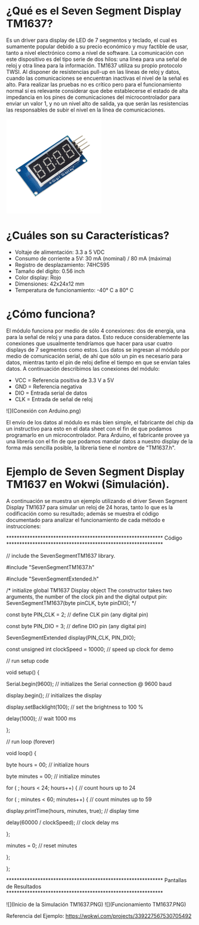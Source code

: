 # ¿Qué es el Seven Segment Display TM1637?
Es un driver para display de LED de 7 segmentos y teclado, el cual es sumamente popular debido a su precio económico y muy factible de usar, tanto a nivel electrónico como a nivel de software.
La comunicación con este dispositivo es del tipo serie de dos hilos: una línea para una señal de reloj y otra línea para la información. TM1637 utiliza su propio protocolo TWSI. Al disponer de resistencias pull-up en las líneas de reloj y datos, cuando las comunicaciones se encuentran inactivas el nivel de la señal es alto. Para realizar las pruebas no es crítico pero para el funcionamiento normal sí es relevante considerar que debe establecerse el estado de alta impedancia en los pines de comunicaciones del microcontrolador para enviar un valor 1, y no un nivel alto de salida, ya que serán las resistencias las responsables de subir el nivel en la línea de comunicaciones.

![](TM1637.jpg)

# ¿Cuáles son su Características?
*  Voltaje de alimentación: 3.3 a 5 VDC
*  Consumo de corriente a 5V: 30 mA (nominal) / 80 mA (máxima)
*  Registro de desplazamiento: 74HC595
*  Tamaño del digito: 0.56 inch
*  Color display: Rojo
*  Dimensiones: 42x24x12 mm
*  Temperatura de funcionamiento: -40° C a 80° C

# ¿Cómo funciona?
El módulo funciona por medio de sólo 4 conexiones: dos de energía, una para la señal de reloj y una para datos. Esto reduce considerablemente las conexiones que usualmente tendríamos que hacer para usar cuatro displays de 7 segmentos como estos. Los datos se ingresan al módulo por medio de comunicación serial, de ahí que sólo un pin es necesario para datos, mientras tanto el pin de reloj define el tiempo en que se envían tales datos.
A continuación describimos las conexiones del módulo:
*  VCC = Referencia positiva de 3.3 V a 5V
*  GND = Referencia negativa
*  DIO = Entrada serial de datos
*  CLK = Entrada de  señal de reloj

![](Conexión con Arduino.png)

El envío de los datos al módulo es más bien simple, el fabricante del chip da un instructivo para esto en el data sheet con el fin de que podamos programarlo en un microcontrolador. Para Arduino, el fabricante provee ya una librería con el fin de que podamos mandar datos a nuestro display de la forma más sencilla posible, la librería tiene el nombre de "TM1637.h".



# Ejemplo de Seven Segment Display TM1637 en Wokwi (Simulación).

A continuación se muestra un ejemplo utilizando el driver Seven Segment Display TM1637 para simular un reloj de 24 horas, tanto lo que es la codificación como su resultado; además se muestra el código documentado para analizar el funcionamiento de cada método e instrucciones:

************************************************************ Código ************************************************************

// include the SevenSegmentTM1637 library.

#include "SevenSegmentTM1637.h"

#include "SevenSegmentExtended.h"

/* initialize global TM1637 Display object
   The constructor takes two arguments, the number of the clock pin and the digital output pin:
  SevenSegmentTM1637(byte pinCLK, byte pinDIO);
*/

const byte PIN_CLK = 2;   // define CLK pin (any digital pin)

const byte PIN_DIO = 3;   // define DIO pin (any digital pin)

SevenSegmentExtended      display(PIN_CLK, PIN_DIO);

const unsigned int clockSpeed = 10000;    // speed up clock for demo

// run setup code

void setup() {

  Serial.begin(9600);         // initializes the Serial connection @ 9600 baud
  
  display.begin();            // initializes the display
  
  display.setBacklight(100);  // set the brightness to 100 %
  
  delay(1000);                // wait 1000 ms
  
};

// run loop (forever)

void loop() {

  byte hours    = 00;                           // initialize hours
  
  byte minutes  = 00;                           // initialize minutes
  

  for ( ; hours < 24; hours++) {                // count hours   up to 24
    
  for ( ; minutes < 60; minutes++) {          // count minutes up to 59
    
  display.printTime(hours, minutes, true);  // display time
      
  delay(60000 / clockSpeed);                // clock delay ms
      
  };
    
  minutes = 0;                                // reset minutes
    
  };
  
};

************************************************************ Pantallas de Resultados ************************************************************

![](Inicio de la Simulación TM1637.PNG) 
![](Funcionamiento TM1637.PNG)

Referencia del Ejemplo: https://wokwi.com/projects/339227567530705492
